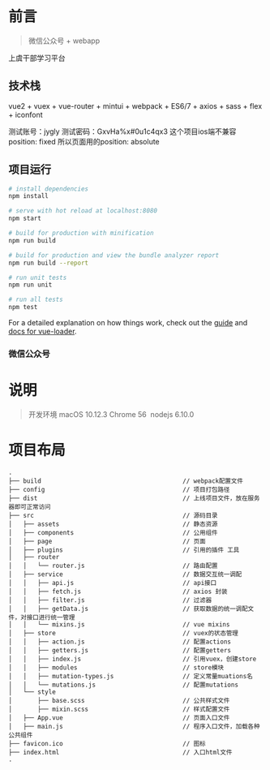 # 前言

> 微信公众号 + webapp

上虞干部学习平台
## 技术栈

vue2 + vuex + vue-router + mintui + webpack + ES6/7 + axios + sass + flex + iconfont

测试账号：jygly
测试密码：GxvHa%x#0u1c4qx3
这个项目ios端不兼容position: fixed 所以页面用的position: absolute


## 项目运行

``` bash
# install dependencies
npm install

# serve with hot reload at localhost:8080
npm start

# build for production with minification
npm run build

# build for production and view the bundle analyzer report
npm run build --report

# run unit tests
npm run unit

# run all tests
npm test
```

For a detailed explanation on how things work, check out the [guide](http://vuejs-templates.github.io/webpack/) and [docs for vue-loader](http://vuejs.github.io/vue-loader).


### 微信公众号

# 说明

>  开发环境 macOS 10.12.3  Chrome 56  nodejs 6.10.0


# 项目布局

```
.
├── build                                       // webpack配置文件
├── config                                      // 项目打包路径
├── dist                                        // 上线项目文件，放在服务器即可正常访问
├── src                                         // 源码目录
│   ├── assets                                  // 静态资源
│   ├── components                              // 公用组件
│   ├── page                                    // 页面
│   ├── plugins                                 // 引用的插件 工具
│   ├── router
│   │   └── router.js                           // 路由配置
│   ├── service                                 // 数据交互统一调配
│   │   ├── api.js                              // api接口
│   │   ├── fetch.js                            // axios 封装
│   │   ├── filter.js                           // 过滤器
│   │   ├── getData.js                          // 获取数据的统一调配文件，对接口进行统一管理
│   │   └── mixins.js                           // vue mixins
│   ├── store                                   // vuex的状态管理
│   │   ├── action.js                           // 配置actions
│   │   ├── getters.js                          // 配置getters
│   │   ├── index.js                            // 引用vuex，创建store
│   │   ├── modules                             // store模块
│   │   ├── mutation-types.js                   // 定义常量muations名
│   │   └── mutations.js                        // 配置mutations
│   └── style
│       ├── base.scss                           // 公共样式文件
│       ├── mixin.scss                          // 样式配置文件
│   ├── App.vue                                 // 页面入口文件
│   ├── main.js                                 // 程序入口文件，加载各种公共组件
├── favicon.ico                                 // 图标
├── index.html                                  // 入口html文件
.
```
